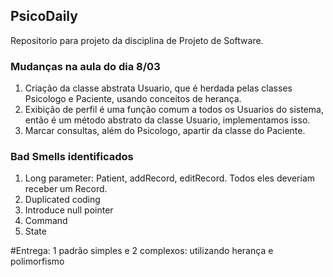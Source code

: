## PsicoDaily

Repositorio para projeto da disciplina de Projeto de Software.

### Mudanças na aula do dia 8/03
1. Criação da classe abstrata Usuario, que é herdada pelas classes Psicologo e Paciente, usando conceitos de herança.
2. Exibição de perfil é uma função comum a todos os Usuarios do sistema, então é um método abstrato da classe Usuario, implementamos isso.
3. Marcar consultas, além do Psicologo, apartir da classe do Paciente.


### Bad Smells identificados

1. Long parameter: Patient, addRecord, editRecord. Todos eles deveriam receber um Record.
2. Duplicated coding
3. Introduce null pointer
4. Command
5. State

#Entrega: 1 padrão simples e 2 complexos: utilizando herança e polimorfismo